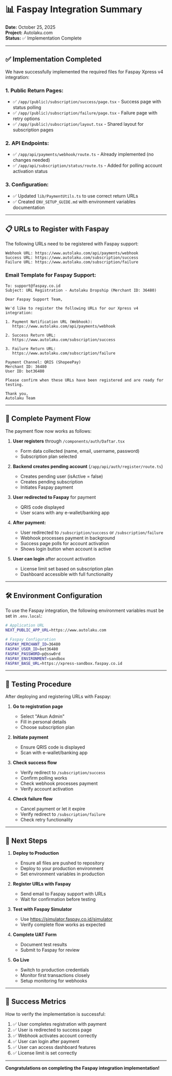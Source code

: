 # 📊 Faspay Integration Summary

**Date:** October 25, 2025  
**Project:** Autolaku.com  
**Status:** ✅ Implementation Complete

---

## ✅ Implementation Completed

We have successfully implemented the required files for Faspay Xpress v4 integration:

### 1. **Public Return Pages:**
- ✅ `/app/(public)/subscription/success/page.tsx` - Success page with status polling
- ✅ `/app/(public)/subscription/failure/page.tsx` - Failure page with retry options
- ✅ `/app/(public)/subscription/layout.tsx` - Shared layout for subscription pages

### 2. **API Endpoints:**
- ✅ `/app/api/payments/webhook/route.ts` - Already implemented (no changes needed)
- ✅ `/app/api/subscription/status/route.ts` - Added for polling account activation status

### 3. **Configuration:**
- ✅ Updated `lib/PaymentUtils.ts` to use correct return URLs
- ✅ Created `ENV_SETUP_GUIDE.md` with environment variables documentation

---

## 📋 URLs to Register with Faspay

The following URLs need to be registered with Faspay support:

```
Webhook URL: https://www.autolaku.com/api/payments/webhook
Success URL: https://www.autolaku.com/subscription/success
Failure URL: https://www.autolaku.com/subscription/failure
```

### Email Template for Faspay Support:

```
To: support@faspay.co.id
Subject: URL Registration - Autolaku Dropship (Merchant ID: 36480)

Dear Faspay Support Team,

We'd like to register the following URLs for our Xpress v4 integration:

1. Payment Notification URL (Webhook):
   https://www.autolaku.com/api/payments/webhook

2. Success Return URL:
   https://www.autolaku.com/subscription/success

3. Failure Return URL:
   https://www.autolaku.com/subscription/failure

Payment Channel: QRIS (ShopeePay)
Merchant ID: 36480
User ID: bot36480

Please confirm when these URLs have been registered and are ready for testing.

Thank you,
Autolaku Team
```

---

## 🔄 Complete Payment Flow

The payment flow now works as follows:

1. **User registers** through `/components/auth/Daftar.tsx`
   - Form data collected (name, email, username, password)
   - Subscription plan selected

2. **Backend creates pending account** (`/app/api/auth/register/route.ts`)
   - Creates pending user (isActive = false)
   - Creates pending subscription
   - Initiates Faspay payment

3. **User redirected to Faspay** for payment
   - QRIS code displayed
   - User scans with any e-wallet/banking app

4. **After payment:**
   - User redirected to `/subscription/success` or `/subscription/failure`
   - Webhook processes payment in background
   - Success page polls for account activation
   - Shows login button when account is active

5. **User can login** after account activation
   - License limit set based on subscription plan
   - Dashboard accessible with full functionality

---

## 🛠️ Environment Configuration

To use the Faspay integration, the following environment variables must be set in `.env.local`:

```bash
# Application URL
NEXT_PUBLIC_APP_URL=https://www.autolaku.com

# Faspay Configuration
FASPAY_MERCHANT_ID=36480
FASPAY_USER_ID=bot36480
FASPAY_PASSWORD=p@ssw0rd
FASPAY_ENVIRONMENT=sandbox
FASPAY_BASE_URL=https://xpress-sandbox.faspay.co.id
```

---

## 🧪 Testing Procedure

After deploying and registering URLs with Faspay:

1. **Go to registration page**
   - Select "Akun Admin"
   - Fill in personal details
   - Choose subscription plan

2. **Initiate payment**
   - Ensure QRIS code is displayed
   - Scan with e-wallet/banking app

3. **Check success flow**
   - Verify redirect to `/subscription/success`
   - Confirm polling works
   - Check webhook processes payment
   - Verify account activation

4. **Check failure flow**
   - Cancel payment or let it expire
   - Verify redirect to `/subscription/failure`
   - Check retry functionality

---

## 📝 Next Steps

1. **Deploy to Production**
   - Ensure all files are pushed to repository
   - Deploy to your production environment
   - Set environment variables in production

2. **Register URLs with Faspay**
   - Send email to Faspay support with URLs
   - Wait for confirmation before testing

3. **Test with Faspay Simulator**
   - Use https://simulator.faspay.co.id/simulator
   - Verify complete flow works as expected

4. **Complete UAT Form**
   - Document test results
   - Submit to Faspay for review

5. **Go Live**
   - Switch to production credentials
   - Monitor first transactions closely
   - Setup monitoring for webhooks

---

## 🎯 Success Metrics

How to verify the implementation is successful:

1. ✅ User completes registration with payment
2. ✅ User is redirected to success page
3. ✅ Webhook activates account correctly
4. ✅ User can login after payment
5. ✅ User can access dashboard features
6. ✅ License limit is set correctly

---

**Congratulations on completing the Faspay integration implementation!**
